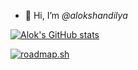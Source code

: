 * 👋 Hi, I’m *@alokshandilya*

[![Alok's GitHub stats](https://github-readme-stats.vercel.app/api?username=alokshandilya&show_icons=true&title_color=d8a657&icon_color=e78a4e&text_color=89b482&bg_color=1d2021&rank_icon=github&include_all_commits=true)](https://github.com/alokshandilya/github-readme-stats)
<!-- https://github-readme-stats.vercel.app/api?username=alokshandilya&show_icons=true&theme=dark&rank_icon=github&include_all_commits=true -->

[![roadmap.sh](https://api.roadmap.sh/v1-badge/wide/6588a76154b5771051390b70?variant=dark&roadmaps=ai-data-scientist%2Cpython)](https://roadmap.sh)
